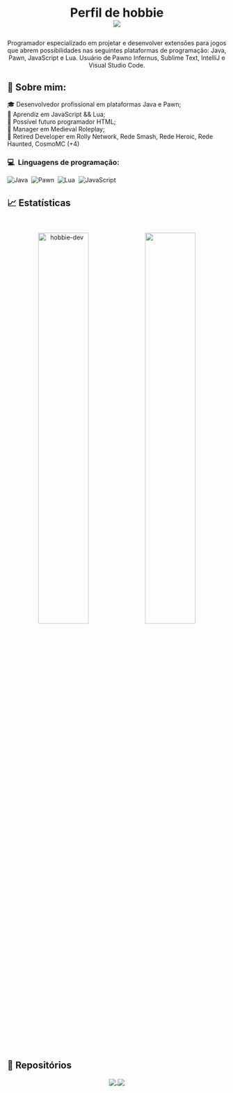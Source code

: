 # <p align="center">Perfil de hobbie<br /><img src="https://komarev.com/ghpvc/?username=hobbie-dev1619&color=blueviolet&style=flat-square&label=Profile+Views" /></p>
<p align="center">Programador especializado em projetar e desenvolver extensões para jogos que abrem possibilidades nas seguintes plataformas de programação: Java, Pawn, JavaScript e Lua. Usuário de Pawno Infernus, Sublime Text, IntelliJ e Visual Studio Code.</p>

## 🧑 Sobre mim:
<p>🎓 Desenvolvedor profissional em plataformas Java e Pawn;<br />
🌙 Aprendiz em JavaScript && Lua;<br />
🧩 Possível futuro programador HTML;<br />
🧱 Manager em Medieval Roleplay;<br />
🧱 Retired Developer em Rolly Network, Rede Smash, Rede Heroic, Rede Haunted, CosmoMC (+4)</p>

### 💻 &nbsp;Linguagens de programação:
![Java](https://img.shields.io/badge/java-%23ED8B00.svg?style=for-the-badge&logo=java&logoColor=white)&nbsp;
![Pawn](https://img.shields.io/badge/pawn-%238A0707.svg?style=for-the-badge&logo=pawn&logoColor=white)&nbsp;
![Lua](https://img.shields.io/badge/lua-%232C2D72.svg?style=for-the-badge&logo=lua&logoColor=white)&nbsp;
![JavaScript](https://img.shields.io/badge/javascript-%23323330.svg?style=for-the-badge&logo=javascript&logoColor=%23F7DF1E)&nbsp;

## 📈 Estatísticas

<br/>
<p align="center">
  <img width="48%" src="https://github-readme-stats.vercel.app/api?username=hobbie-dev&count_private=true&theme=dark&show_icons=true" alt="hobbie-dev" />
  <img width="48%" src="https://github-readme-streak-stats.herokuapp.com/?user=hobbie-dev&hide_border=true&theme=dark&show_icons=true" />
</p>

## 📕 Repositórios

<p align="center">
	<a href="https://github.com/hobbie-dev/hobbie-dev/">
		<img align="center" src="https://github-readme-stats.vercel.app/api/pin/?username=hobbie-dev&repo=hobbie-dev&hide_border=true&theme=dark&show_icons=true" />
	</a>
	<a href="https://github.com/hobbie-dev/ban-js">
		<img align="center" src="https://github-readme-stats.vercel.app/api/pin/?username=hobbie-dev&repo=ban-js&hide_border=true&theme=dark&show_icons=true" />
	</a>
</p>
